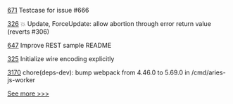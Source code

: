 
[671](https://github.com/hyperledger-labs/solang/pull/671) Testcase for issue #666

[326](https://github.com/hyperledger-labs/go-perun/pull/326) 💥 Update, ForceUpdate: allow abortion through error return value (reverts #306)

[647](https://github.com/hyperledger/fabric-samples/pull/647) Improve REST sample README

[325](https://github.com/hyperledger-labs/go-perun/pull/325) Initialize wire encoding explicitly

[3170](https://github.com/hyperledger/aries-framework-go/pull/3170) chore(deps-dev): bump webpack from 4.46.0 to 5.69.0 in /cmd/aries-js-worker


[See more >>>](https://start-here.hyperledger.org/pull-requests)
